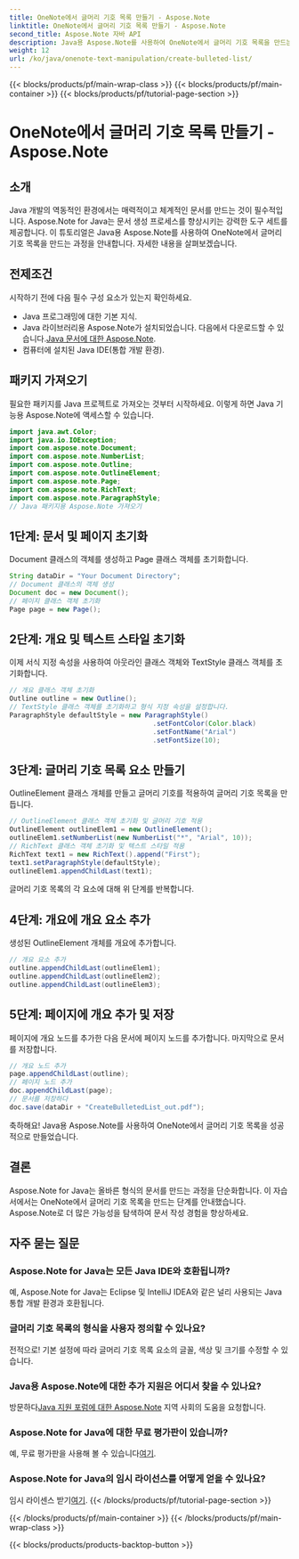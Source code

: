 ```yaml
---
title: OneNote에서 글머리 기호 목록 만들기 - Aspose.Note
linktitle: OneNote에서 글머리 기호 목록 만들기 - Aspose.Note
second_title: Aspose.Note 자바 API
description: Java용 Aspose.Note를 사용하여 OneNote에서 글머리 기호 목록을 만드는 방법에 대한 단계별 가이드를 살펴보세요. 쉽게 문서 작성 수준을 높이세요.
weight: 12
url: /ko/java/onenote-text-manipulation/create-bulleted-list/
---
```


{{< blocks/products/pf/main-wrap-class >}}
{{< blocks/products/pf/main-container >}}
{{< blocks/products/pf/tutorial-page-section >}}

# OneNote에서 글머리 기호 목록 만들기 - Aspose.Note

## 소개
Java 개발의 역동적인 환경에서는 매력적이고 체계적인 문서를 만드는 것이 필수적입니다. Aspose.Note for Java는 문서 생성 프로세스를 향상시키는 강력한 도구 세트를 제공합니다. 이 튜토리얼은 Java용 Aspose.Note를 사용하여 OneNote에서 글머리 기호 목록을 만드는 과정을 안내합니다. 자세한 내용을 살펴보겠습니다.
## 전제조건
시작하기 전에 다음 필수 구성 요소가 있는지 확인하세요.
- Java 프로그래밍에 대한 기본 지식.
-  Java 라이브러리용 Aspose.Note가 설치되었습니다. 다음에서 다운로드할 수 있습니다.[Java 문서에 대한 Aspose.Note](https://reference.aspose.com/note/java/).
- 컴퓨터에 설치된 Java IDE(통합 개발 환경).
## 패키지 가져오기
필요한 패키지를 Java 프로젝트로 가져오는 것부터 시작하세요. 이렇게 하면 Java 기능용 Aspose.Note에 액세스할 수 있습니다.
```java
import java.awt.Color;
import java.io.IOException;
import com.aspose.note.Document;
import com.aspose.note.NumberList;
import com.aspose.note.Outline;
import com.aspose.note.OutlineElement;
import com.aspose.note.Page;
import com.aspose.note.RichText;
import com.aspose.note.ParagraphStyle;
// Java 패키지용 Aspose.Note 가져오기
```
## 1단계: 문서 및 페이지 초기화
Document 클래스의 객체를 생성하고 Page 클래스 객체를 초기화합니다.
```java
String dataDir = "Your Document Directory";
// Document 클래스의 객체 생성
Document doc = new Document();
// 페이지 클래스 객체 초기화
Page page = new Page();
```
## 2단계: 개요 및 텍스트 스타일 초기화
이제 서식 지정 속성을 사용하여 아웃라인 클래스 객체와 TextStyle 클래스 객체를 초기화합니다.
```java
// 개요 클래스 객체 초기화
Outline outline = new Outline();
// TextStyle 클래스 객체를 초기화하고 형식 지정 속성을 설정합니다.
ParagraphStyle defaultStyle = new ParagraphStyle()
                                    .setFontColor(Color.black)
                                    .setFontName("Arial")
                                    .setFontSize(10);
```
## 3단계: 글머리 기호 목록 요소 만들기
OutlineElement 클래스 개체를 만들고 글머리 기호를 적용하여 글머리 기호 목록을 만듭니다.
```java
// OutlineElement 클래스 객체 초기화 및 글머리 기호 적용
OutlineElement outlineElem1 = new OutlineElement();
outlineElem1.setNumberList(new NumberList("*", "Arial", 10));
// RichText 클래스 객체 초기화 및 텍스트 스타일 적용
RichText text1 = new RichText().append("First");
text1.setParagraphStyle(defaultStyle);
outlineElem1.appendChildLast(text1);
```
글머리 기호 목록의 각 요소에 대해 위 단계를 반복합니다.
## 4단계: 개요에 개요 요소 추가
생성된 OutlineElement 개체를 개요에 추가합니다.
```java
// 개요 요소 추가
outline.appendChildLast(outlineElem1);
outline.appendChildLast(outlineElem2);
outline.appendChildLast(outlineElem3);
```
## 5단계: 페이지에 개요 추가 및 저장
페이지에 개요 노드를 추가한 다음 문서에 페이지 노드를 추가합니다. 마지막으로 문서를 저장합니다.
```java
// 개요 노드 추가
page.appendChildLast(outline);
// 페이지 노드 추가
doc.appendChildLast(page);
// 문서를 저장하다
doc.save(dataDir + "CreateBulletedList_out.pdf");
```
축하해요! Java용 Aspose.Note를 사용하여 OneNote에서 글머리 기호 목록을 성공적으로 만들었습니다.
## 결론
Aspose.Note for Java는 올바른 형식의 문서를 만드는 과정을 단순화합니다. 이 자습서에서는 OneNote에서 글머리 기호 목록을 만드는 단계를 안내했습니다. Aspose.Note로 더 많은 가능성을 탐색하여 문서 작성 경험을 향상하세요.
## 자주 묻는 질문
### Aspose.Note for Java는 모든 Java IDE와 호환됩니까?
예, Aspose.Note for Java는 Eclipse 및 IntelliJ IDEA와 같은 널리 사용되는 Java 통합 개발 환경과 호환됩니다.
### 글머리 기호 목록의 형식을 사용자 정의할 수 있나요?
전적으로! 기본 설정에 따라 글머리 기호 목록 요소의 글꼴, 색상 및 크기를 수정할 수 있습니다.
### Java용 Aspose.Note에 대한 추가 지원은 어디서 찾을 수 있나요?
 방문하다[Java 지원 포럼에 대한 Aspose.Note](https://forum.aspose.com/c/note/28) 지역 사회의 도움을 요청합니다.
### Aspose.Note for Java에 대한 무료 평가판이 있습니까?
 예, 무료 평가판을 사용해 볼 수 있습니다[여기](https://releases.aspose.com/).
### Aspose.Note for Java의 임시 라이선스를 어떻게 얻을 수 있나요?
 임시 라이센스 받기[여기](https://purchase.aspose.com/temporary-license/).
{{< /blocks/products/pf/tutorial-page-section >}}

{{< /blocks/products/pf/main-container >}}
{{< /blocks/products/pf/main-wrap-class >}}

{{< blocks/products/products-backtop-button >}}
